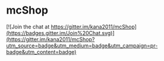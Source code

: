 # mcShop
[![Join the chat at https://gitter.im/kana2011/mcShop](https://badges.gitter.im/Join%20Chat.svg)](https://gitter.im/kana2011/mcShop?utm_source=badge&utm_medium=badge&utm_campaign=pr-badge&utm_content=badge)

